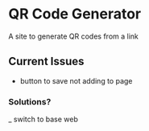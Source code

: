 # QR Code Generator

A site to generate QR codes from a link


## Current Issues 
- button to save not adding to page

### Solutions?
_ switch to base web
